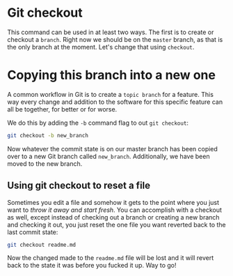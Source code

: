 # Git checkout

This command can be used in at least two ways. The first is to create or checkout a `branch`. Right now we should be on the `master` branch, as that is the only branch at the moment. Let's change that using `checkout`.

# Copying this branch into a new one

A common workflow in Git is to create a `topic branch` for a feature. This way every change and addition to the software for this specific feature can all be together, for better or for worse.

We do this by adding the `-b` command flag to out `git checkout`:

```sh
git checkout -b new_branch
```

Now whatever the commit state is on our master branch has been copied over to a new Git branch called `new_branch`. Additionally, we have been moved to the new branch.

## Using git checkout to reset a file

Sometimes you edit a file and somehow it gets to the point where you just want to _throw it away and start fresh_. You can accomplish with a checkout as well, except instead of checking out a branch or creating a new branch and checking it out, you just reset the one file you want reverted back to the last commit state:

```sh
git checkout readme.md
```

Now the changed made to the `readme.md` file will be lost and it will revert back to the state it was before you fucked it up. Way to go!
